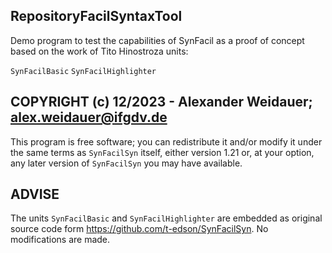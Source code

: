 ## RepositoryFacilSyntaxTool

Demo program to test the capabilities of SynFacil as a proof of concept
based on the work of Tito Hinostroza units:

  `SynFacilBasic`
  `SynFacilHighlighter`


## COPYRIGHT (c) 12/2023 - Alexander Weidauer; alex.weidauer@ifgdv.de

This program is free software; you can redistribute it and/or modify
it under the same terms as `SynFacilSyn` itself, either version 1.21 or,
at your option, any later version of `SynFacilSyn` you may have available.

## ADVISE

The units `SynFacilBasic` and `SynFacilHighlighter` are embedded as
original source code form https://github.com/t-edson/SynFacilSyn. No
modifications are made.
